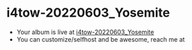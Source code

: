 # i4tow-20220603_Yosemite
- Your album is live at [i4tow-20220603_Yosemite](https://rathnasorg.github.io/i4tow/a/i4tow-20220603_Yosemite/0/d750rw.github.io)
- You can customize/selfhost and be awesome, reach me at 
